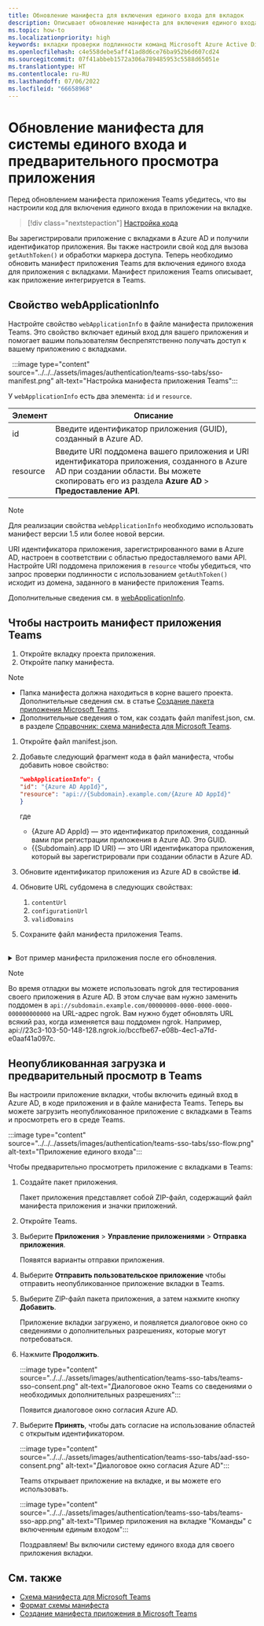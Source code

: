 ```yaml
---
title: Обновление манифеста для включения единого входа для вкладок
description: Описывает обновление манифеста для включения единого входа для вкладок.
ms.topic: how-to
ms.localizationpriority: high
keywords: вкладки проверки подлинности команд Microsoft Azure Active Directory (Azure AD) API Graph
ms.openlocfilehash: c4e558debe5aff41ad8d6ce76ba952b6d607cd24
ms.sourcegitcommit: 07f41abbeb1572a306a789485953c5588d65051e
ms.translationtype: HT
ms.contentlocale: ru-RU
ms.lasthandoff: 07/06/2022
ms.locfileid: "66658968"
---
```

# <a name="update-manifest-for-sso-and-preview-app"></a>Обновление манифеста для системы единого входа и предварительного просмотра приложения

Перед обновлением манифеста приложения Teams убедитесь, что вы настроили код для включения единого входа в приложении на вкладке.

> [!div class="nextstepaction"]
> [Настройка кода](tab-sso-code.md)

Вы зарегистрировали приложение с вкладками в Azure AD и получили идентификатор приложения. Вы также настроили свой код для вызова `getAuthToken()` и обработки маркера доступа. Теперь необходимо обновить манифест приложения Teams для включения единого входа для приложения с вкладками. Манифест приложения Teams описывает, как приложение интегрируется в Teams.

## <a name="webapplicationinfo-property"></a>Свойство webApplicationInfo

Настройте свойство `webApplicationInfo` в файле манифеста приложения Teams. Это свойство включает единый вход для вашего приложения и помогает вашим пользователям беспрепятственно получать доступ к вашему приложению с вкладками.

&nbsp;&nbsp;:::image type="content" source="../../../assets/images/authentication/teams-sso-tabs/sso-manifest.png" alt-text="Настройка манифеста приложения Teams":::

У `webApplicationInfo` есть два элемента: `id` и `resource`.

| Элемент | Описание |
| --- | --- |
| id | Введите идентификатор приложения (GUID), созданный в Azure AD. |
| resource | Введите URI поддомена вашего приложения и URI идентификатора приложения, созданного в Azure AD при создании области. Вы можете скопировать его из раздела **Azure AD** > **Предоставление API**. |

> [!NOTE]
> Для реализации свойства `webApplicationInfo` необходимо использовать манифест версии 1.5 или более новой версии.

URI идентификатора приложения, зарегистрированного вами в Azure AD, настроен в соответствии с областью предоставляемого вами API. Настройте URI поддомена приложения в `resource` чтобы убедиться, что запрос проверки подлинности с использованием `getAuthToken()` исходит из домена, заданного в манифесте приложения Teams.

Дополнительные сведения см. в [webApplicationInfo](../../../resources/schema/manifest-schema.md#webapplicationinfo).

## <a name="to-configure-teams-app-manifest"></a>Чтобы настроить манифест приложения Teams

1. Откройте вкладку проекта приложения.
2. Откройте папку манифеста.

  > [!NOTE]
  >
  > - Папка манифеста должна находиться в корне вашего проекта. Дополнительные сведения см. в статье [Создание пакета приложения Microsoft Teams](../../../concepts/build-and-test/apps-package.md).
  > - Дополнительные сведения о том, как создать файл manifest.json, см. в разделе [Справочник: схема манифеста для Microsoft Teams](../../../resources/schema/manifest-schema.md).

1. Откройте файл manifest.json.
1. Добавьте следующий фрагмент кода в файл манифеста, чтобы добавить новое свойство:

    ```json
    "webApplicationInfo": {
    "id": "{Azure AD AppId}",
    "resource": "api://{Subdomain}.example.com/{Azure AD AppId}"
    }
    ```

    где
    - {Azure AD AppId} — это идентификатор приложения, созданный вами при регистрации приложения в Azure AD. Это GUID.
    - {{Subdomain}.app ID URI} — это URI идентификатора приложения, который вы зарегистрировали при создании области в Azure AD.

4. Обновите идентификатор приложения из Azure AD в свойстве **id**.
5. Обновите URL субдомена в следующих свойствах:
   1. `contentUrl`
   2. `configurationUrl`
   3. `validDomains`
6. Сохраните файл манифеста приложения Teams.

<br>
<details>
<summary>Вот пример манифеста приложения после его обновления.</summary>

```json
{
  "$schema": "https://developer.microsoft.com/json-schemas/teams/v1.11/MicrosoftTeams.schema.json",
  "manifestVersion": "1.11",
  "version": "1.0.0",
  "id": "bccfbe67-e08b-4ec1-a7fd-e0aaf41a097c",
  "packageName": "com.contoso.teamsauthsso",
  "developer": {
    "name": "Microsoft",
    "websiteUrl": "https://www.microsoft.com",
    "privacyUrl": "https://www.microsoft.com/privacy",
    "termsOfUseUrl": "https://www.microsoft.com/termsofuse"
  },
  "name": {
    "short": "Teams Auth SSO",
    "full": "Teams Auth SSO"
  },
  "description": {
    "short": "Teams Auth SSO app",
    "full": "The Teams Auth SSO app"
  },
  "icons": {
    "outline": "outline.png",
    "color": "color.png"
  },
  "accentColor": "#60A18E",
  "staticTabs": [
    {
      "entityId": "auth",
      "name": "Auth",
      "contentUrl": "https://contoso.com/Home/Index",
      "scopes": [ "personal" ]
    }
  ],
  "configurableTabs": [
    {
      "configurationUrl": "https://contoso.com/Home/Configure",
      "canUpdateConfiguration": true,
      "scopes": [
        "team"
      ]
    }
  ],
  "permissions": [ "identity", "messageTeamMembers" ],
  "validDomains": [
    "contoso.com"
  ],
  "webApplicationInfo": {
    "id": "bccfbe67-e08b-4ec1-a7fd-e0aaf41a097c",
    "resource": "api://contoso.com/bccfbe67-e08b-4ec1-a7fd-e0aaf41a097c"
  }
}
```

</details>

> [!NOTE]
> Во время отладки вы можете использовать ngrok для тестирования своего приложения в Azure AD. В этом случае вам нужно заменить поддомен в `api://subdomain.example.com/00000000-0000-0000-0000-000000000000` на URL-адрес ngrok. Вам нужно будет обновлять URL всякий раз, когда изменяется ваш поддомен ngrok. Например, api://23c3-103-50-148-128.ngrok.io/bccfbe67-e08b-4ec1-a7fd-e0aaf41a097c.

## <a name="sideload-and-preview-in-teams"></a>Неопубликованная загрузка и предварительный просмотр в Teams

Вы настроили приложение вкладки, чтобы включить единый вход в Azure AD, в коде приложения и в файле манифеста Teams. Теперь вы можете загрузить неопубликованное приложение с вкладками в Teams и просмотреть его в среде Teams.

:::image type="content" source="../../../assets/images/authentication/teams-sso-tabs/sso-flow.png" alt-text="Приложение единого входа":::

Чтобы предварительно просмотреть приложение с вкладками в Teams:

1. Создайте пакет приложения.

   Пакет приложения представляет собой ZIP-файл, содержащий файл манифеста приложения и значки приложений.

1. Откройте Teams.

1. Выберите **Приложения** > **Управление приложениями** > **Отправка приложения**.

    Появятся варианты отправки приложения.

1. Выберите **Отправить пользовательское приложение** чтобы отправить неопубликованное приложение вкладки в Teams.

1. Выберите ZIP-файл пакета приложения, а затем нажмите кнопку **Добавить**.

    Приложение вкладки загружено, и появляется диалоговое окно со сведениями о дополнительных разрешениях, которые могут потребоваться.

1. Нажмите **Продолжить**.

    :::image type="content" source="../../../assets/images/authentication/teams-sso-tabs/teams-sso-consent.png" alt-text="Диалоговое окно Teams со сведениями о необходимых дополнительных разрешениях":::

    Появится диалоговое окно согласия Azure AD.

1. Выберите **Принять**, чтобы дать согласие на использование областей с открытым идентификатором.

    :::image type="content" source="../../../assets/images/authentication/teams-sso-tabs/aad-sso-consent.png" alt-text="Диалоговое окно согласия Azure AD":::

    Teams открывает приложение на вкладке, и вы можете его использовать.

    :::image type="content" source="../../../assets/images/authentication/teams-sso-tabs/teams-sso-app.png" alt-text="Пример приложения на вкладке &quot;Команды&quot; с включенным единым входом":::

    Поздравляем! Вы включили систему единого входа для своего приложения вкладки.

## <a name="see-also"></a>См. также

- [Схема манифеста для Microsoft Teams](../../../resources/schema/manifest-schema.md)
- [Формат схемы манифеста](https://developer.microsoft.com/json-schemas/teams/v1.12/MicrosoftTeams.schema.json)
- [Создание манифеста приложения в Microsoft Teams](../../../concepts/build-and-test/apps-package.md)
